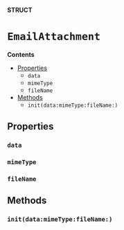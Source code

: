 **STRUCT**

# `EmailAttachment`

**Contents**

- [Properties](#properties)
  - `data`
  - `mimeType`
  - `fileName`
- [Methods](#methods)
  - `init(data:mimeType:fileName:)`

## Properties
### `data`

### `mimeType`

### `fileName`

## Methods
### `init(data:mimeType:fileName:)`
